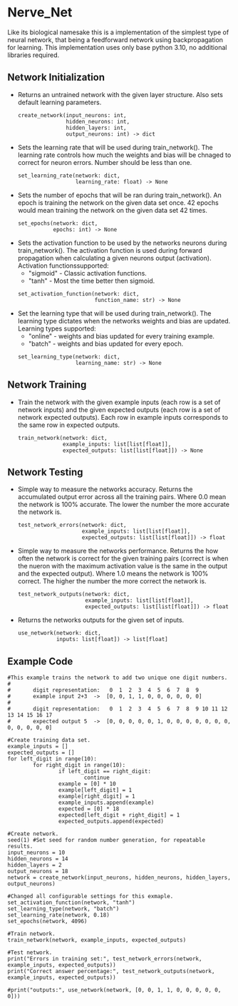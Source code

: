 # Nerve_Net
Like its biological namesake this is a implementation of the simplest type of neural network, that being a feedforward network using backpropagation for learning.  This implementation uses only base python 3.10, no additional libraries required.

## Network Initialization
- Returns an untrained network with the given layer structure. Also sets default learning parameters.
  ```
  create_network(input_neurons: int,
                 hidden_neurons: int,
                 hidden_layers: int,
                 output_neurons: int) -> dict
  ```
- Sets the learning rate that will be used during train_network(). The learning rate controls how much the weights and bias will be chnaged to correct for neuron errors. Number should be less than one.
  ```
  set_learning_rate(network: dict,
                    learning_rate: float) -> None
  ```
- Sets the number of epochs that will be ran during train_network(). An epoch is training the network on the given data set once. 42 epochs would mean training the network on the given data set 42 times.
  ```
  set_epochs(network: dict,
             epochs: int) -> None
  ```
- Sets the activation function to be used by the networks neurons during train_network(). The activation function is used during forward propagation when calculating a given neurons output (activation). Activation functionssupported:
  - "sigmoid" - Classic activation functions.
  - "tanh" - Most the time better then sigmoid.
  ```
  set_activation_function(network: dict,
                          function_name: str) -> None
  ```
- Set the learning type that will be used during train_network(). The learning type dictates when the networks weights and bias are updated. Learning types supported:
    - "online" - weights and bias updated for every training example.
    - "batch" - weights and bias updated for every epoch.
  ```
  set_learning_type(network: dict,
                    learning_name: str) -> None
  ```

## Network Training
- Train the network with the given example inputs (each row is a set of network inputs) and the given expected outputs (each row is a set of network expected outputs). Each row in example inputs corresponds to the same row in expected outputs.
  ```
  train_network(network: dict,
                example_inputs: list[list[float]],
                expected_outputs: list[list[float]]) -> None
  ```

## Network Testing
- Simple way to measure the networks accuracy. Returns the accumulated output error across all the training pairs. Where 0.0 mean the network is 100% accurate. The lower the number the more accurate the network is.
  ```
  test_network_errors(network: dict,
                      example_inputs: list[list[float]],
                      expected_outputs: list[list[float]]) -> float
  ```
- Simple way to measure the networks performance. Returns the how often the network is correct for the given training pairs (correct is when the nueron with the maximum activation value is the same in the output and the expected output). Where 1.0 means the network is 100% correct. The higher the number the more correct the network is.
  ```
  test_network_outputs(network: dict,
                       example_inputs: list[list[float]],
                       expected_outputs: list[list[float]]) -> float
  ```
- Returns the networks outputs for the given set of inputs.
  ```
  use_network(network: dict,
              inputs: list[float]) -> list[float]
  ```

## Example Code
```
#This example trains the network to add two unique one digit numbers.
#
#       digit representation:   0  1  2  3  4  5  6  7  8  9
#       example input 2+3  ->  [0, 0, 1, 1, 0, 0, 0, 0, 0, 0]
#
#       digit representation:   0  1  2  3  4  5  6  7  8  9 10 11 12 13 14 15 16 17
#       expected output 5  ->  [0, 0, 0, 0, 0, 1, 0, 0, 0, 0, 0, 0, 0, 0, 0, 0, 0, 0]

#Create training data set.
example_inputs = []
expected_outputs = []
for left_digit in range(10):
        for right_digit in range(10):
                if left_digit == right_digit:
                        continue
                example = [0] * 10
                example[left_digit] = 1
                example[right_digit] = 1
                example_inputs.append(example)
                expected = [0] * 18
                expected[left_digit + right_digit] = 1
                expected_outputs.append(expected)

#Create network.
seed(1) #Set seed for random number generation, for repeatable results.
input_neurons = 10
hidden_neurons = 14
hidden_layers = 2
output_neurons = 18
network = create_network(input_neurons, hidden_neurons, hidden_layers, output_neurons)

#Changed all configurable settings for this exmaple.
set_activation_function(network, "tanh")
set_learning_type(network, "batch")
set_learning_rate(network, 0.18)
set_epochs(network, 4096)

#Train network.
train_network(network, example_inputs, expected_outputs)

#Test network.
print("Errors in training set:", test_network_errors(network, example_inputs, expected_outputs))
print("Correct answer percentage:", test_network_outputs(network, example_inputs, expected_outputs))

#print("outputs:", use_network(network, [0, 0, 1, 1, 0, 0, 0, 0, 0, 0]))
```
